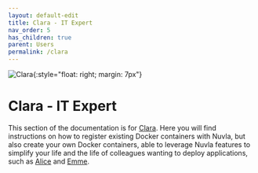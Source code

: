 ```yaml
---
layout: default-edit
title: Clara - IT Expert
nav_order: 5
has_children: true
parent: Users
permalink: /clara
---
```


![Clara](/docs/assets/clara.png){:style="float: right; margin: 7px"}

# Clara - IT Expert

This section of the documentation is for [Clara](/users#clara-the-it-specialist). Here you will find instructions on how to register existing Docker containers with Nuvla, but also create your own Docker containers, able to leverage Nuvla features to simplify your life and the life of colleagues wanting to deploy applications, such as [Alice](/alice) and [Emme](/emma).
